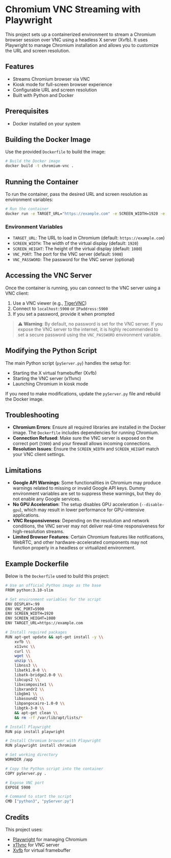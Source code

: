 # Chromium VNC Streaming with Playwright

This project sets up a containerized environment to stream a Chromium browser session over VNC using a headless X server (Xvfb). It uses Playwright to manage Chromium installation and allows you to customize the URL and screen resolution.

## Features

- Streams Chromium browser via VNC
- Kiosk mode for full-screen browser experience
- Configurable URL and screen resolution
- Built with Python and Docker

## Prerequisites

- Docker installed on your system

## Building the Docker Image

Use the provided `Dockerfile` to build the image:

```bash
# Build the Docker image
docker build -t chromium-vnc .
```

## Running the Container

To run the container, pass the desired URL and screen resolution as environment variables:

```bash
# Run the container
docker run -e TARGET_URL="https://example.com" -e SCREEN_WIDTH=1920 -e SCREEN_HEIGHT=1080 -p 5900:5900 chromium-vnc
```

### Environment Variables

- `TARGET_URL`: The URL to load in Chromium (default: `https://example.com`)
- `SCREEN_WIDTH`: The width of the virtual display (default: `1920`)
- `SCREEN_HEIGHT`: The height of the virtual display (default: `1080`)
- `VNC_PORT`: The port for the VNC server (default: `5900`)
- `VNC_PASSWORD`: The password for the VNC server (optional)

## Accessing the VNC Server

Once the container is running, you can connect to the VNC server using a VNC client:

1. Use a VNC viewer (e.g., [TigerVNC](https://tigervnc.org/))
2. Connect to `localhost:5900` or `IPaddress:5900`
3. If you set a password, provide it when prompted

> ⚠️ **Warning**: By default, no password is set for the VNC server. If you expose the VNC server to the internet, it is highly recommended to set a secure password using the `VNC_PASSWORD` environment variable.


## Modifying the Python Script

The main Python script (`pyServer.py`) handles the setup for:

- Starting the X virtual framebuffer (Xvfb)
- Starting the VNC server (x11vnc)
- Launching Chromium in kiosk mode

If you need to make modifications, update the `pyServer.py` file and rebuild the Docker image.

## Troubleshooting

- **Chromium Errors**: Ensure all required libraries are installed in the Docker image. The `Dockerfile` includes dependencies for running Chromium.
- **Connection Refused**: Make sure the VNC server is exposed on the correct port (`5900`) and your firewall allows incoming connections.
- **Resolution Issues**: Ensure the `SCREEN_WIDTH` and `SCREEN_HEIGHT` match your VNC client settings.

## Limitations

- **Google API Warnings**: Some functionalities in Chromium may produce warnings related to missing or invalid Google API keys. Dummy environment variables are set to suppress these warnings, but they do not enable any Google services.
- **No GPU Acceleration**: The setup disables GPU acceleration (`--disable-gpu`), which may result in lower performance for GPU-intensive applications.
- **VNC Responsiveness**: Depending on the resolution and network conditions, the VNC server may not deliver real-time responsiveness for high-resolution streams.
- **Limited Browser Features**: Certain Chromium features like notifications, WebRTC, and other hardware-accelerated components may not function properly in a headless or virtualized environment.

## Example Dockerfile

Below is the `Dockerfile` used to build this project:

```bash
# Use an official Python image as the base
FROM python:3.10-slim

# Set environment variables for the script
ENV DISPLAY=:99
ENV VNC_PORT=5900
ENV SCREEN_WIDTH=1920
ENV SCREEN_HEIGHT=1080
ENV TARGET_URL=https://example.com

# Install required packages
RUN apt-get update && apt-get install -y \\
    xvfb \\
    x11vnc \\
    curl \\
    wget \\
    unzip \\
    libnss3 \\
    libatk1.0-0 \\
    libatk-bridge2.0-0 \\
    libcups2 \\
    libxcomposite1 \\
    libxrandr2 \\
    libgbm1 \\
    libasound2 \\
    libpangocairo-1.0-0 \\
    libgtk-3-0 \\
    && apt-get clean \\
    && rm -rf /var/lib/apt/lists/*

# Install Playwright
RUN pip install playwright

# Install Chromium browser with Playwright
RUN playwright install chromium

# Set working directory
WORKDIR /app

# Copy the Python script into the container
COPY pyServer.py .

# Expose VNC port
EXPOSE 5900

# Command to start the script
CMD ["python3", "pyServer.py"]
```

## Credits

This project uses:

- [Playwright](https://playwright.dev/) for managing Chromium
- [x11vnc](https://github.com/LibVNC/x11vnc) for VNC server
- [Xvfb](https://www.x.org/releases/X11R7.6/doc/man/man1/Xvfb.1.xhtml) for virtual framebuffer
